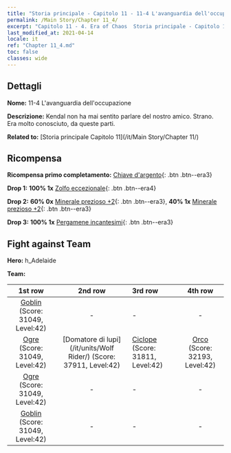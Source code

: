 ```yaml
---
title: "Storia principale - Capitolo 11 - 11-4 L'avanguardia dell'occupazione"
permalink: /Main Story/Chapter 11_4/
excerpt: "Capitolo 11 - 4. Era of Chaos  Storia principale - Capitolo 11_4. 11-4 L'avanguardia dell'occupazione"
last_modified_at: 2021-04-14
locale: it
ref: "Chapter 11_4.md"
toc: false
classes: wide
---
```


## Dettagli

 **Nome:** 11-4 L'avanguardia dell'occupazione

 **Descrizione:** Kendal non ha mai sentito parlare del nostro amico. Strano. Era molto conosciuto, da queste parti.

 **Related to:** [Storia principale Capitolo 11](/it/Main Story/Chapter 11/)

## Ricompensa

 **Ricompensa primo completamento:** [Chiave d'argento](/it/Items/con_693/){: .btn .btn--era3}

 **Drop 1:** **100% 1x** [Zolfo eccezionale](/it/Items/mat_36/){: .btn .btn--era4}

 **Drop 2:** **60% 0x** [Minerale prezioso +2](/it/Items/mat_26/){: .btn .btn--era3}, **40% 1x** [Minerale prezioso +2](/it/Items/mat_26/){: .btn .btn--era3}

 **Drop 3:** **100% 1x** [Pergamene incantesimi](/it/Items/con_694/){: .btn .btn--era3}


## Fight against Team
 **Hero:** h_Adelaide

 **Team:**


  | 1st row | 2nd row | 3rd row | 4th row |
  |:----:|:----:|:----|:----:|
  | [Goblin](/it/units/Goblin/) (Score: 31049, Level:42)  | - | - | - |
  | [Ogre](/it/units/Ogre/) (Score: 31049, Level:42)  | [Domatore di lupi](/it/units/Wolf Rider/) (Score: 37911, Level:42)  | [Ciclope](/it/units/Cyclops/) (Score: 31811, Level:42)  | [Orco](/it/units/Orc/) (Score: 32193, Level:42)  |
  | [Ogre](/it/units/Ogre/) (Score: 31049, Level:42)  | - | - | - |
  | [Goblin](/it/units/Goblin/) (Score: 31049, Level:42)  | - | - | - |



